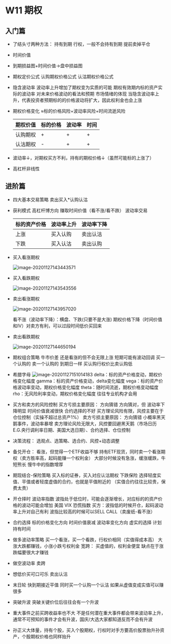 # W11 期权 #

## 入门篇 ##

+ 了结头寸两种方法：
  持有到期 行权，一般不会持有到期
  提前卖掉平仓

+ 时间价值

+ 到期损益图+时间价值→盘中损益图

+ 期权定价公式
  认购期权价格公式
  认沽期权价格公式

+ 隐含波动率
  波动率上升增加了期权变为实质的可能
  期权有效期内标的资产实际的波动率
  对未来价格波动的看法和预期
  市场情绪的体现
  当隐含波动率上升，代表投资者预期标的的价格波动将扩大，因此权利金也会上涨

+ 期权价格变化 ≈标的价格风险+波动率风险+时间流逝风险

  | 期权价值 | 标的价格 | 波动率 | 时间 |
  | -------- | -------- | ------ | ---- |
  | 认购期权 | +        | +      | +    |
  | 认沽期权 | -        | +      | +    |

+ 波动率↓，对期权买方不利，持有的期权价格↓（虽然可能标的上涨了）

+ 高杠杆非线性

## 进阶篇 ##

+ 四大基本交易策略
  卖出买入\*认购认沽

+ 获利模式
  高杠杆博方向
  赚取时间价值（看不涨/看不跌）
  波动率交易

  | 标的资产价格 | 波动率上升 | 波动率下降 |
  | ------------ | ---------- | ---------- |
  | 上涨         | 买入认购   | 卖出认沽   |
  | 下跌         | 买入认沽   | 卖出认购   |

+ 买入看涨期权

  ![image-20201127143443571](C:\Users\Joanna\AppData\Roaming\Typora\typora-user-images\image-20201127143443571.png)

+ 买入看跌期权

  ![image-20201127143543556](C:\Users\Joanna\AppData\Roaming\Typora\typora-user-images\image-20201127143543556.png)

+ 卖出看涨期权

  ![image-20201127143957020](C:\Users\Joanna\AppData\Roaming\Typora\typora-user-images\image-20201127143957020.png)

  看不涨（波动率下降）：横盘、下跌(只要不是大涨)
  期权价格下降（时间价值和IV）对卖方有利，可以过段时间低价买回来

+ 卖出看跌期权

  ![image-20201127144650194](C:\Users\Joanna\AppData\Roaming\Typora\typora-user-images\image-20201127144650194.png)


+ 期权组合策略
  牛市价差 还是看涨的但不会无限上涨 短期可能有波动回调
  买一个认购的 卖一个认购的 到期日一样 买认购行权价比卖认购低
+ 希腊字母
  ![image-20201127151014183](C:\Users\Joanna\AppData\Roaming\Typora\typora-user-images\image-20201127151014183.png)
  delta：标的资产价格变动，期权价格变化幅度
  gamma：标的资产价格变动，delta变化幅度
  vega：标的资产价格波动率变动，期权价格变化幅度
  theta：随时间流逝，期权价格变动幅度
  rho：无风险利率变动，期权价格变化幅度
  往往专业机构才会用

+ 买方和卖方的风险控制
  买方亏损主要原因：
  	方向猜错
  	方向猜对，但
  		波动率下降明显
  		时间价值衰减很快
  		合约选择的不好
  买方理论风险有限，风控主要在于仓位控制（实操不超过总资产1%）
  卖方亏损主要原因：
  	方向猜错
  	小概率黑天鹅事件，波动率暴增
  卖方理论风险无限大，风控要回避黑天鹅（市场日历 E.G.央行调利率日期、美国大选日期）、合约选择、仓位控制
+ 决策流程：
  选观点、选策略、选合约、风控+动态调整
+ 备兑开仓：
  看涨，但觉得一个ETF收益不够
  持有ETF现货，同时卖一个看涨期权（卖方胜率高，起码能赚一个权利金）
  大部分时候没有急涨，缓涨缓跌，牛短熊长
  慢牛中的指数增厚
+ 期现结合-保险策略
  买入标的证券，买入对应认沽期权
  下跌保险
  选择轻度实值、平值或者轻度虚值的合约，也就是平值附近的
  （实值合约往往比较贵，保费太贵）
+ 开仓择时
  波动率指数
  波指处于低位时，可能会逐渐增长，对应标的的资产价格的波动可能会增加
  美国 VIX 恐慌指数
  买方：波指低的时候开仓，起码波动率上升对自己有利
  波指比较高的时候可以SELL CALL（卖废纸-看不涨）
+ 合约选择
  标的价格变化方向
  时间价值衰减
  波动率变化方向
  虚实的选择
  计划持有时间
+ 做多波动率策略
  买一个看涨，买一个看跌，行权价相同（实值得成本高）
  大涨大跌都赚钱，小涨小跌亏权利金
  宽跨：
  	买虚值的，权利金便宜
  	缺点在于涨跌幅要很大才赚钱
+ 做空波动率
  卖跨

+ 想低价买可口可乐 卖出认沽
+ 末日轮 快到期接近平值 同时买一个认购一个认沽 如果从虚值变成实值可以赚很多
+ 突破升波 突破关键价位后往往会有一个升波
+ 重大事件之前买跨收益率也不大 不是任何潜在重大事件都会带来波动率上升，通常不可预知的事件才会有升波，国庆/大选大家都知道反而不会有升波
+ 孙正义大体量，持有个股，买入个股期权，行权时对手方要高价股票抬升孙资产，个股期权价格也同样抬升

